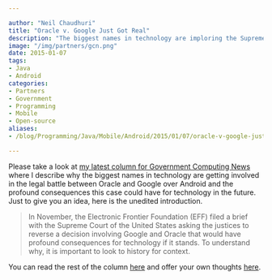 ```yaml
---

author: "Neil Chaudhuri"
title: "Oracle v. Google Just Got Real"
description: "The biggest names in technology are imploring the Supreme Court to keep APIs open after Oracle's victory."
image: "/img/partners/gcn.png"
date: 2015-01-07
tags:
- Java
- Android
categories:
- Partners
- Government 
- Programming
- Mobile
- Open-source
aliases:
- /blog/Programming/Java/Mobile/Android/2015/01/07/oracle-v-google-just-got-real

---
```


Please take a look at [my latest column for Government Computing News](http://gcn.com/articles/2015/01/07/api-copyright.aspx)
where I describe why the biggest names in technology are getting involved in the legal battle between Oracle and Google
over Android and the profound consequences this case could have for technology in the future. Just to give you an idea, here is the unedited introduction.

> In November, the Electronic Frontier Foundation (EFF) filed a brief with the Supreme Court of the United States asking the justices to reverse a decision involving Google and Oracle that would have profound consequences for technology if it stands. To understand why, it is important to look to history for context.



You can read the rest of the column [here](http://gcn.com/articles/2015/01/07/api-copyright.aspx)
and offer your own thoughts [here](/contact).
